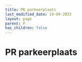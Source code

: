 ```yaml
---
title: PR parkeerplaats
last_modified_date: 19-09-2023
layout: page
parent: P
has_children: false
---
```


PR parkeerplaats
================

